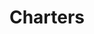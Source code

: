 ---
title: Charters
longTitle: 'Charters'
tags:
- gccommon
broaderTerm:
- "[[Charter of rights and freedoms]]"
---